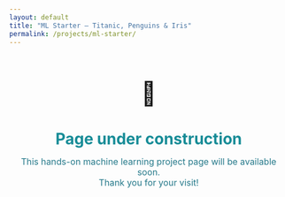 ```yaml
---
layout: default
title: "ML Starter — Titanic, Penguins & Iris"
permalink: /projects/ml-starter/
---
```


<div style="text-align:center; margin-top:60px; margin-bottom:60px;">
  <span style="font-size:3em;">🚧</span>
  <h1 style="margin-bottom:0.4em; color:#178c97;">Page under construction</h1>
  <p style="font-size:1.13em; color:#25798a;">
    This hands-on machine learning project page will be available soon.<br>
    Thank you for your visit!
  </p>
</div>
